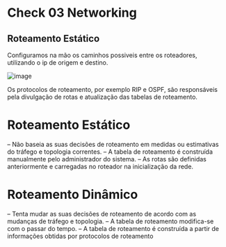 # Check 03 Networking

## Roteamento Estático

Configuramos na mão os caminhos possiveis entre os roteadores, utilizando o ip de origem e destino.

![image](https://github.com/vtorresdantas/FIAP-3SIR/assets/82169520/467e6c79-1f39-4da6-a72d-4d6c38d674fc)

Os protocolos de roteamento, por exemplo RIP e OSPF, são responsáveis pela divulgação de rotas e atualização das tabelas de roteamento.

# Roteamento Estático
– Não baseia as suas decisões de roteamento em medidas ou estimativas do tráfego e topologia correntes.
– A tabela de roteamento é construída manualmente pelo administrador do sistema.
– As rotas são definidas anteriormente e carregadas no roteador na inicialização da rede.

# Roteamento Dinâmico
– Tenta mudar as suas decisões de roteamento de acordo com as mudanças de tráfego e topologia.
– A tabela de roteamento modifica-se com o passar do tempo.
– A tabela de roteamento é construída a partir de informações obtidas por protocolos de roteamento
